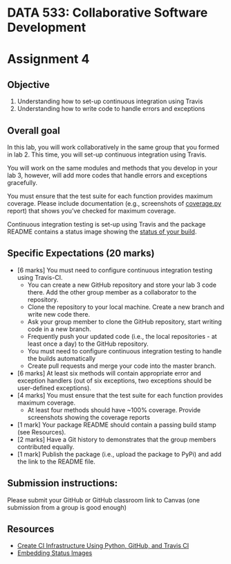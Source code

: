 # DATA 533: Collaborative Software Development

# Assignment 4

## Objective
1.	Understanding how to set-up continuous integration using Travis 
2.	Understanding how to write code to handle errors and exceptions 

## Overall goal
In this lab, you will work collaboratively in the same group that you formed in lab 2. This time, you will set-up continuous integration using Travis. 

You will work on the same modules and methods that you develop in your lab 3, however, will add more codes that handle errors and exceptions gracefully.

You must ensure that the test suite for each function provides maximum coverage. Please include documentation (e.g., screenshots of [coverage.py](https://coverage.readthedocs.io/en/v4.5.x/) report) that shows you’ve checked for maximum coverage.

Continuous integration testing is set-up using Travis and the package README contains a status image showing the [status of your build](https://docs.travis-ci.com/user/status-images/#travis-ci-pages-show-the-default-branchs-result).

## Specific Expectations (20 marks)
- [6 marks] You must need to configure continuous integration testing using Travis-CI.
    - You can create a new GitHub repository and store your lab 3 code there. Add the other group member as a collaborator to the repository.
    - Clone the repository to your local machine. Create a new branch and write new code there.
    - Ask your group member to clone the GitHub repository, start writing code in a new branch.
    - Frequently push your updated code (i.e., the local repositories - at least once a day) to the GitHub repository.
    - You must need to configure continuous integration testing to handle the builds automatically
    - Create pull requests and merge your code into the master branch.
- [6 marks] At least six methods will contain appropriate error and exception handlers (out of six exceptions, two exceptions should be user-defined exceptions).
- [4 marks] You must ensure that the test suite for each function provides maximum coverage.
    - At least four methods should have ~100% coverage. Provide screenshots showing the coverage reports
- [1 mark] Your package README should contain a passing build stamp (see Resources).
- [2 marks] Have a Git history to demonstrates that the group members contributed equally.
- [1 mark] Publish the package (i.e., upload the package to PyPi) and add the link to the README file.

## Submission instructions: 

Please submit your GitHub or GitHub classroom link to Canvas (one submission from a group is good enough)


## Resources
- [Create CI Infrastructure Using Python, GitHub, and Travis CI](https://microsoft.github.io/PartsUnlimitedMRP/pandp/200.1x-PandP-PythonCI.html)
- [Embedding Status Images](https://docs.travis-ci.com/user/status-images/)